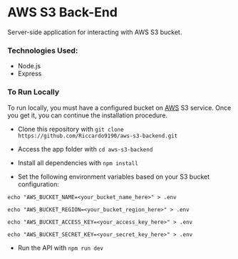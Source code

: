 # AWS S3 Back-End

Server-side application for interacting with AWS S3 bucket.

### Technologies Used:

- Node.js
- Express

### To Run Locally

To run locally, you must have a configured bucket on [AWS](https://aws.amazon.com) S3 service. Once you get it, you can continue the installation procedure.

- Clone this repository with ```git clone https://github.com/Riccardo9190/aws-s3-backend.git```

- Access the app folder with ```cd aws-s3-backend```

- Install all dependencies with ```npm install```

- Set the following environment variables based on your S3 bucket configuration:

```shell
echo "AWS_BUCKET_NAME=<your_bucket_name_here>" > .env
```

```shell
echo "AWS_BUCKET_REGION=<your_bucket_region_here>" > .env
```

```shell
echo "AWS_BUCKET_ACCESS_KEY=<your_access_key_here>" > .env
```

```shell
echo "AWS_BUCKET_SECRET_KEY=<your_secret_key_here>" > .env
```

- Run the API with  ```npm run dev```
